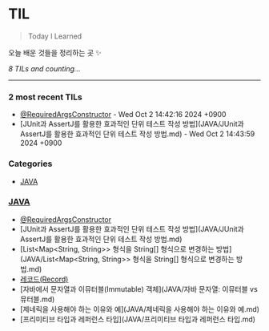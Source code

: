 # TIL
> Today I Learned

오늘 배운 것들을 정리하는 곳 ✨


_8 TILs and counting..._

---

### 2 most recent TILs 

- [@RequiredArgsConstructor](JAVA/@RequiredArgsConstructor.md) - Wed Oct 2 14:42:16 2024 +0900
- [JUnit과 AssertJ를 활용한 효과적인 단위 테스트 작성 방법](JAVA/JUnit과 AssertJ를 활용한 효과적인 단위 테스트 작성 방법.md) - Wed Oct 2 14:43:59 2024 +0900

### Categories

- [JAVA](#JAVA)

### [JAVA](#JAVA)
- [@RequiredArgsConstructor](JAVA/@RequiredArgsConstructor.md)
- [JUnit과 AssertJ를 활용한 효과적인 단위 테스트 작성 방법](JAVA/JUnit과 AssertJ를 활용한 효과적인 단위 테스트 작성 방법.md)
- [List<Map<String, String>> 형식을 String[] 형식으로 변경하는 방법](JAVA/List<Map<String, String>> 형식을 String[] 형식으로 변경하는 방법.md)
- [레코드(Record)](JAVA/레코드(Record).md)
- [자바에서 문자열과 이뮤터블(Immutable) 객체](JAVA/자바 문자열: 이뮤터블 vs 뮤터블.md)
- [제네릭을 사용해야 하는 이유와 예](JAVA/제네릭을 사용해야 하는 이유와 예.md)
- [프리미티브 타입과 레퍼런스 타입](JAVA/프리미티브 타입과 레퍼런스 타입.md)


